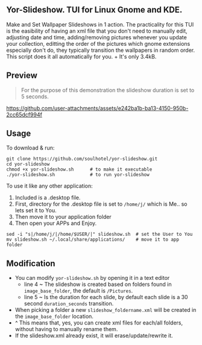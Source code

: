 ## Yor-Slideshow. TUI for Linux Gnome and KDE.

Make and Set Wallpaper Slideshows in 1 action. The practicality for this TUI is the easibility of having an xml file that you don't need to manually edit, adjusting date and time, adding/removing pictures whenever you update your collection, editting the order of the pictures which gnome extensions especially don't do, they typically transition the wallpapers in random order. This script does it all automatically for you. + It's only 3.4kB.

## Preview
> For the purpose of this demonstration the slideshow duration is set to 5 seconds.

https://github.com/user-attachments/assets/e242ba1b-ba13-4150-950b-2cc65dcf994f

## Usage

To download & run:
```
git clone https://github.com/soulhotel/yor-slideshow.git
cd yor-slideshow
chmod +x yor-slideshow.sh      # to make it executable
./yor-slideshow.sh             # to run yor-slideshow
```
To use it like any other application:
1. Included is a .desktop file.
2. First, directory for the .desktop file is set to `/home/j/` which is Me.. so lets set it to You.
3. Then move it to your application folder
4. Then open your APPs and Enjoy.
```
sed -i "s|/home/j/|/home/$USER/|" slideshow.sh  # set the User to You
mv slideshow.sh ~/.local/share/applications/    # move it to app folder
```


## Modification
- You can modify `yor-slideshow.sh` by opening it in a text editor
    - line 4 ~ The slideshow is created based on folders found in `image_base_folder`, the default is `/Pictures`.
    - line 5 ~ Is the duration for each slide, by default each slide is a 30 second `duration_seconds` transition.
- When picking a folder a new `slideshow_foldername.xml` will be created in the `image_base_folder` location.
- ^ This means that, yes, you can create xml files for each/all folders, without having to manually rename them.
- If the slideshow.xml already exist, it will erase/update/rewrite it.
